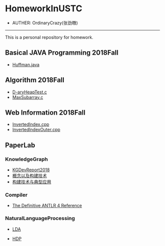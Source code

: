 # HomeworkInUSTC

* AUTHER: OrdinaryCrazy(张劲暾)

***

This is a personal repository for homework.

## Basical JAVA Programming 2018Fall

* [Huffman.java](https://github.com/OrdinaryCrazy/HomeworkInUSTC/blob/master/Huffman.java)

## Algorithm 2018Fall

* [D-aryHeapTest.c]( https://github.com/OrdinaryCrazy/HomeworkInUSTC/blob/master/D-aryHeapTest.c )
* [MaxSubarray.c]( https://github.com/OrdinaryCrazy/HomeworkInUSTC/blob/master/MaxSubarray.c )

## Web Information 2018Fall

* [InvertedIndex.cpp](https://github.com/OrdinaryCrazy/HomeworkInUSTC/blob/master/InvertedIndex.cpp)
* [InvertedIndexOuter.cpp](https://github.com/OrdinaryCrazy/HomeworkInUSTC/blob/master/InvertedIndexOuter.cpp)

## PaperLab

### KnowledgeGraph

* [KGDevReport2018](https://github.com/OrdinaryCrazy/HomeworkInUSTC/blob/master/PaperLab/KnowledgeGraph/KGDevReport2018.pdf)
* [概念以及构建技术](https://github.com/OrdinaryCrazy/HomeworkInUSTC/blob/master/PaperLab/KnowledgeGraph/%E6%A6%82%E5%BF%B5%E4%BB%A5%E5%8F%8A%E6%9E%84%E5%BB%BA%E6%8A%80%E6%9C%AF.pdf)
* [构建技术与典型应用](https://github.com/OrdinaryCrazy/HomeworkInUSTC/blob/master/PaperLab/KnowledgeGraph/%E6%9E%84%E5%BB%BA%E6%8A%80%E6%9C%AF%E4%B8%8E%E5%85%B8%E5%9E%8B%E5%BA%94%E7%94%A8.pdf)

### Compiler

* [The Definitive ANTLR 4 Reference](https://github.com/OrdinaryCrazy/HomeworkInUSTC/blob/master/PaperLab/Compiler/The%20Definitive%20ANTLR%204%20Reference.pdf)

### NaturalLanguageProcessing

* [LDA](https://github.com/OrdinaryCrazy/HomeworkInUSTC/blob/master/PaperLab/NaturalLanguageProcessing/2070-latent-dirichlet-allocation.pdf)

* [HDP](https://github.com/OrdinaryCrazy/HomeworkInUSTC/blob/master/PaperLab/NaturalLanguageProcessing/2698-sharing-clusters-among-related-groups-hierarchical-dirichlet-processes.pdf)